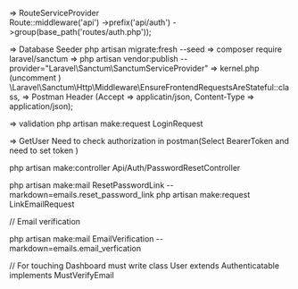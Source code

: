 => RouteServiceProvider       
Route::middleware('api')
                ->prefix('api/auth')
                ->group(base_path('routes/auth.php'));

=> Database Seeder 
php artisan migrate:fresh --seed
=> composer require laravel/sanctum
=> php artisan vendor:publish --provider="Laravel\Sanctum\SanctumServiceProvider"
=> kernel.php (uncomment )
\Laravel\Sanctum\Http\Middleware\EnsureFrontendRequestsAreStateful::class,
=> Postman 
Header (Accept => applicatin/json, Content-Type => application/json);

=> validation 
php artisan make:request LoginRequest

=> GetUser 
 Need to check authorization in postman(Select BearerToken and need to set token )

 php artisan make:controller Api/Auth/PasswordResetController

 php artisan make:mail ResetPasswordLink --markdown=emails.reset_password_link
 php artisan make:request LinkEmailRequest

 // Email verification 

 php artisan make:mail EmailVerification --markdown=emails.email_verfication

 //  For touching Dashboard must write class User extends Authenticatable implements MustVerifyEmail 